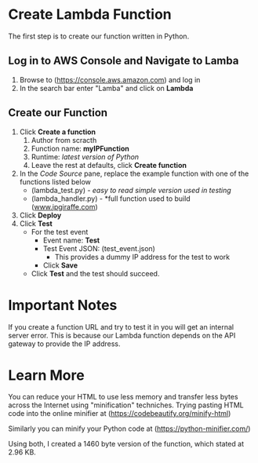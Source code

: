 # Create Lambda Function
The first step is to create our function written in Python.

## Log in to AWS Console and Navigate to Lamba
1. Browse to (https://console.aws.amazon.com) and log in
2. In the search bar enter "Lamba" and click on **Lambda**
## Create our Function
1. Click **Create a function**
    1. Author from scracth
    2. Function name: **myIPFunction**
    3. Runtime: *latest version of Python*
    4. Leave the rest at defaults, click **Create function**
2. In the *Code Source* pane, replace the example function with one of the functions listed below
    - (lambda_test.py) - *easy to read simple version used in testing*
    - (lambda_handler.py) - *full function used to build (www.ipgiraffe.com)
3. Click **Deploy**
4. Click **Test**
    - For the test event
      - Event name: **Test**
      - Test Event JSON: (test_event.json)
        - This provides a dummy IP address for the test to work
      - Click **Save**
    - Click **Test** and the test should succeed.

# Important Notes
If you create a function URL and try to test it in you will get an internal server error. This is because our Lambda function depends on the API gateway to provide the IP address.

# Learn More
You can reduce your HTML to use less memory and transfer less bytes across the Internet using "minification" techniches. Trying pasting HTML code into the online minifier at (https://codebeautify.org/minify-html)

Similarly you can minify your Python code at (https://python-minifier.com/)

Using both, I created a 1460 byte version of the function, which stated at 2.96 KB.
